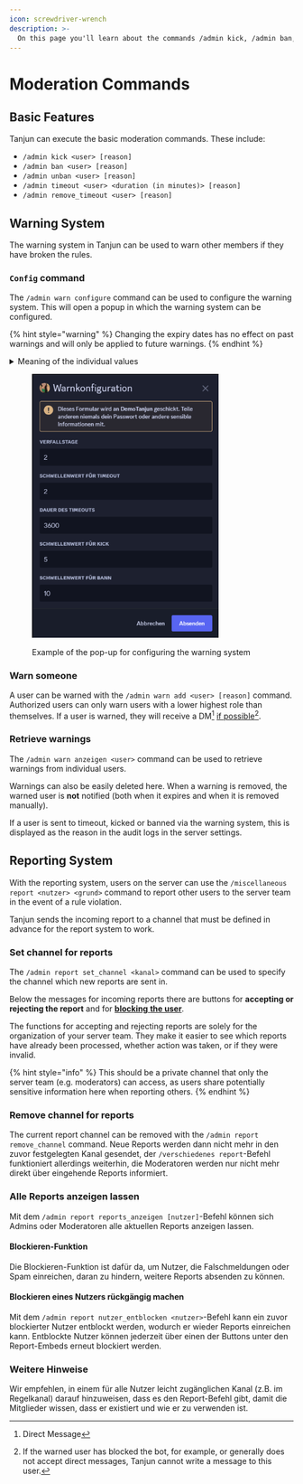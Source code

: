 ```yaml
---
icon: screwdriver-wrench
description: >-
  On this page you'll learn about the commands /admin kick, /admin ban, /admin unban, /admin timeout, /admin timeout_override and the warning system.
---
```


# Moderation Commands

## Basic Features

Tanjun can execute the basic moderation commands. These include:

- `/admin kick <user> [reason]`
- `/admin ban <user> [reason]`
- `/admin unban <user> [reason]`
- `/admin timeout <user> <duration (in minutes)> [reason]`
- `/admin remove_timeout <user> [reason]`

## Warning System <a href="#warn" id="warn"></a>

The warning system in Tanjun can be used to warn other members if they have broken the rules.

### `Config` command

The `/admin warn configure` command can be used to configure the warning system. This will open a popup in which the warning system can be configured.

{% hint style="warning" %}
Changing the expiry dates has no effect on past warnings and will only be applied to future warnings.
{% endhint %}

<details>

<summary>Meaning of the individual values</summary>

- The **expiry days** determine after how many days a warning should automatically expire.
- The **Threshold for timeout** determines after how many warnings a user is automatically sent to timeout. The user is sent to timeout again for each additional warning above the threshold value.
- The **duration of the timeout** determines how long the user should be sent to timeout.
- The **Threshold for kick** specifies after how many timeouts the user should be kicked. After a kick, the user can be invited back to the server at any time. If the **threshold value for timeout** is ≥ the **threshold value for kick**, the user is also sent to timeout, which continues to run even after re-entering the server. The user will be kicked again for each additional warning.
- The **Threshold for kick** specifies after how many timeouts the user should be kicked.

</details>

<figure><img src="../../.gitbook/assets/warn_config_modal.png" alt="" width="331"><figcaption><p>Example of the pop-up for configuring the warning system</p></figcaption></figure>

### Warn someone

A user can be warned with the `/admin warn add <user> [reason]` command. Authorized users can only warn users with a lower highest role than themselves. If a user is warned, they will receive a DM[^2] [if possible](#user-content-fn-1)[^1].

### Retrieve warnings

The `/admin warn anzeigen <user>` command can be used to retrieve warnings from individual users.

Warnings can also be easily deleted here. When a warning is removed, the warned user is **not** notified (both when it expires and when it is removed manually).

If a user is sent to timeout, kicked or banned via the warning system, this is displayed as the reason in the audit logs in the server settings.

## Reporting System

With the reporting system, users on the server can use the `/miscellaneous report <nutzer> <grund>` command to report other users to the server team in the event of a rule violation.

Tanjun sends the incoming report to a channel that must be defined in advance for the report system to work.

### Set channel for reports

The `/admin report set_channel <kanal>` command can be used to specify the channel which new reports are sent in.

Below the messages for incoming reports there are buttons for **accepting or** **rejecting the report** and for [**blocking** **the user**](moderation.md#blockieren-funktion).

The functions for accepting and rejecting reports are solely for the organization of your server team. They make it easier to see which reports have already been processed, whether action was taken, or if they were invalid.

{% hint style="info" %}
This should be a private channel that only the server team (e.g. moderators) can access, as users share potentially sensitive information here when reporting others.
{% endhint %}

### Remove channel for reports

The current report channel can be removed with the `/admin report remove_channel` command. Neue Reports werden dann nicht mehr in den zuvor festgelegten Kanal gesendet, der `/verschiedenes report`-Befehl funktioniert allerdings weiterhin, die Moderatoren werden nur nicht mehr direkt über eingehende Reports informiert.

### Alle Reports anzeigen lassen

Mit dem `/admin report reports_anzeigen [nutzer]`-Befehl können sich Admins oder Moderatoren alle aktuellen Reports anzeigen lassen.

#### Blockieren-Funktion

Die Blockieren-Funktion ist dafür da, um Nutzer, die Falschmeldungen oder Spam einreichen, daran zu hindern, weitere Reports absenden zu können.

#### Blockieren eines Nutzers rückgängig machen

Mit dem `/admin report nutzer_entblocken <nutzer>`-Befehl kann ein zuvor blockierter Nutzer entblockt werden, wodurch er wieder Reports einreichen kann. Entblockte Nutzer können jederzeit über einen der Buttons unter den Report-Embeds erneut blockiert werden.

### Weitere Hinweise

Wir empfehlen, in einem für alle Nutzer leicht zugänglichen Kanal (z.B. im Regelkanal) darauf hinzuweisen, dass es den Report-Befehl gibt, damit die Mitglieder wissen, dass er existiert und wie er zu verwenden ist.

[^1]: If the warned user has blocked the bot, for example, or generally does not accept direct messages, Tanjun cannot write a message to this user.

[^2]: Direct Message
